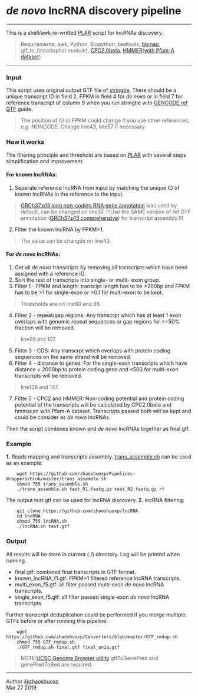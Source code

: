 # *de novo* lncRNA discovery pipeline
-----
This is a shell/awk re-writted [PLAR](http://www.weizmann.ac.il/Biological_Regulation/IgorUlitsky/PLAR) script for lncRNAs discovery. 

> Requirements:
> awk, Python, Biopython, bedtools, [bbmap](https://sourceforge.net/projects/bbmap/), gtf_to_fasta(tophat module), [CPC2.0beta](http://cpc2.cbi.pku.edu.cn/download.php), [HMMER](http://hmmer.org)([with Pfam-A dataset](https://pfam.xfam.org))



----

### Input

This script uses original output GTF file of [stringtie](https://ccb.jhu.edu/software/stringtie/). There should be a unique transcript ID in field 2, FPKM in field 4 for *de novo* or in field 7 for reference transcript of column 9 when you run stringtie with [GENCODE ref GTF](https://www.gencodegenes.org/human/release_19.html) guide.

> The position of ID or FPKM could change if you use other references, e.g. NONCODE. Change line43, line57 if necessary.

### How it works
The filtering principle and threshold are based on [PLAR](https://www.ncbi.nlm.nih.gov/pmc/articles/PMC4576741/) with several steps simplification and improvement.
#### **For known lncRNAs:**
1. Seperate reference lncRNA from input by matching the unique ID of  known lncRNAs in the reference to the input.
> [GRCh37.p13 long non-coding RNA gene annotation](ftp://ftp.ebi.ac.uk/pub/databases/gencode/Gencode_human/release_19/gencode.v19.long_noncoding_RNAs.gtf.gz) was used by default, can be changed on line37. !!!Use the SAME version of ref GTF annotation ([GRCh37.p13 comprehensive](ftp://ftp.ebi.ac.uk/pub/databases/gencode/Gencode_human/release_19/gencode.v19.chr_patch_hapl_scaff.annotation.gtf.gz)) for transcript assembly.!!!

2. Filter the known lncRNA by FPKM>1.
> The value can be changde on line43.

#### **For *de novo* lncRNAs:**
1. Get all *de novo* transcripts by removing all transcripts which have been assigned with a reference ID.
2. Sort the rest of transcripts into single- or multi- exon group.
3. Filter 1 - FPKM and length: transcipt length has to be >200bp and FPKM has to be >1 for single-exon or >0.1 for multi-exon to be kept.
> Thresholds are on line80 and 86.

4. Filter 2 - repeat/gap regions: Any transcrpt which has at least 1 exon overlaps with genomic repeat sequences or gap regions for >=50% fraction will be removed.
> line99 ans 107.

5. Filter 3 - CDS: Any transcrpt which overlaps with protein coding sequences on the same strand will be removed.
6. Filter 4 - distance to genes: For the single-exon transcripts which have distance < 2000bp to protein coding gene and <500 for multi-exon transcripts will be removed.
> line138 and 147.

7. Filter 5 - CPC2 and HMMER: Non-coding potential and protein coding potential of the transcripts will be calculated by CPC2.0beta and hmmscan with Pfam-A dataset. Transcripts passed both will be kept and could be consider as *de novo* lncRNAs. 

Then the script combines known and *de novo* lncRNAs together as final.gtf.

### Example

**1.** Reads mapping and transcripts assembly. [trans_assemble.sh](https://github.com/zhaoshuoxp/Pipelines-Wrappers/blob/master/trans_assemble.sh) can be used as an example:

```shell
    wget https://github.com/zhaoshuoxp/Pipelines-Wrappers/blob/master/trans_assemble.sh
    chmod 755 trans_assemble.sh
    ./trans_assemble.sh test_R1.fastq.gz test_R2.fastq.gz rf
```

The output test.gtf can be used for lncRNA discovery.
**2.** lncRNA filtering:

```shell
    git clone https://github.com/zhaoshuoxp/lncRNA
    cd lncRNA
    chmod 755 lncRNA.sh
    ./lncRNA.sh test.gtf
```

###  Output
All results will be store in current (./) directory. Log will be printed when running.

* final.gtf: combined final transcripts in GTF format.
* known_lncRNA_f1.gtf: FPKM>1 filtered reference lncRNA transcripts.
* multi_exon_f5.gtf: all filter passed multi-exon *de novo* lncRNA transcripts.
* single_exon_f5.gtf: all filter passed single-exon *de novo* lncRNA transcripts.

Further transcript deduplication could be performed if you merge multiple GTFs before or after running this pipeline:

```shell
    wget https://github.com/zhaoshuoxp/Converters/blob/master/GTF_rmdup.sh
    chmod 755 GTF_rmdup.sh
    ./GTF_rmdup.sh final.gtf final_uniq.gtf
```

> NOTE:[UCSC Genome Browser utility](http://hgdownload.soe.ucsc.edu/admin/exe/) gtfToGenePred and genePredToBed are required.



----

Author [@zhaoshuoxp](https://github.com/zhaoshuoxp)  
Mar 27 2019  